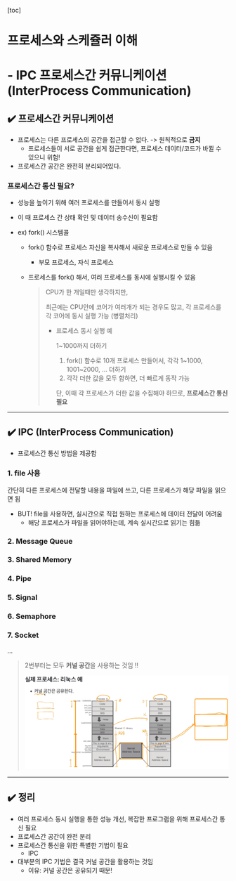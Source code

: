 [toc]

# 프로세스와 스케쥴러 이해 

# - IPC 프로세스간 커뮤니케이션 (InterProcess Communication)

## :heavy_check_mark: 프로세스간 커뮤니케이션

- 프로세스는 다른 프로세스의 공간을 접근할 수 없다. -> 원칙적으로 **금지**
  - 프로세스들이 서로 공간을 쉽게 접근한다면, 프로세스 데이터/코드가 바뀔 수 있으니 위험!
- 프로세스간 공간은 완전히 분리되어있다.



### 프로세스간 통신 필요?

- 성능을 높이기 위해 여러 프로세스를 만들어서 동시 실행

- 이 때 프로세스 간 상태 확인 및 데이터 송수신이 필요함 

- ex) fork() 시스템콜

  - fork() 함수로 프로세스 자신을 복사해서 새로운 프로세스로 만들 수 있음

    - 부모 프로세스, 자식 프로세스 

  - 프로세스를 fork() 해서, 여러 프로세스를 동시에 실행시킬 수 있음

    > CPU가 한 개일때만 생각하지만, 
    >
    > 최근에는 CPU안에 코어가 여러개가 되는 경우도 많고, 각 프로세스를 각 코어에 동시 실행 가능 (병렬처리)
    >
    > - 프로세스 동시 실행 예
    >
    >   1~1000까지 더하기
    >
    >   1. fork() 함수로 10개 프로세스 만들어서, 각각 1~1000, 1001~2000, ...  더하기
    >   2. 각각 더한 값을 모두 합하면, 더 빠르게 동작 가능
    >
    >   단, 이때 각 프로세스가 더한 값을 수집해야 하므로, **프로세스간 통신 필요**



<hr>

## :heavy_check_mark: IPC (InterProcess Communication)


- 프로세스간 통신 방법을 제공함

### 1. file 사용

간단히 다른 프로세스에 전달할 내용을 파일에 쓰고, 다른 프로세스가 해당 파일을 읽으면 됨

- BUT! file을 사용하면, 실시간으로 직접 원하는 프로세스에 데이터 전달이 어려움
  - 해당 프로세스가 파일을 읽어야하는데, 계속 실시간으로 읽기는 힘듦



### 2. Message Queue

### 3. Shared Memory

### 4. Pipe

### 5. Signal

### 6. Semaphore

### 7. Socket

...

> 2번부터는 모두 **커널 공간**을 사용하는 것임 !!
>
> ![image-20210221235629103](assets/image-20210221235629103.png)





<hr>

## :heavy_check_mark: 정리


- 여러 프로세스 동시 실행을 통한 성능 개선, 복잡한 프로그램을 위해 프로세스간 통신 필요
- 프로세스간 공간이 완전 분리
- 프로세스간 통신을 위한 특별한 기법이 필요
  - IPC
- 대부분의 IPC 기법은 결국 커널 공간을 활용하는 것임
  - 이유: 커널 공간은 공유되기 때문!


